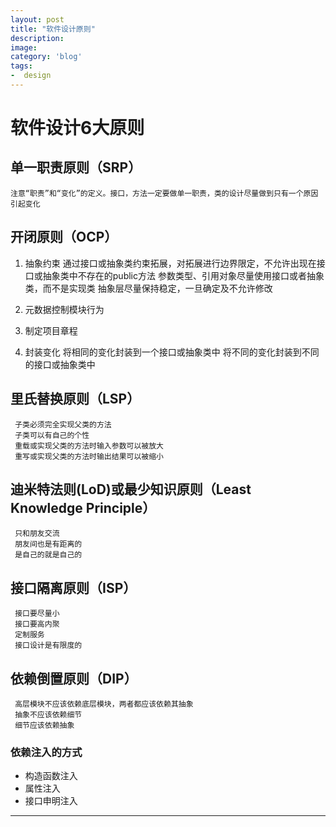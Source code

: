 ```yaml
---
layout: post
title: "软件设计原则"
description: 
image: 
category: 'blog'
tags:
-  design
---
```


# 软件设计6大原则
## 单一职责原则（SRP）
    注意“职责”和“变化”的定义。接口，方法一定要做单一职责，类的设计尽量做到只有一个原因引起变化
## **开闭原则**（OCP）
1. 抽象约束
     通过接口或抽象类约束拓展，对拓展进行边界限定，不允许出现在接口或抽象类中不存在的public方法
     参数类型、引用对象尽量使用接口或者抽象类，而不是实现类
     抽象层尽量保持稳定，一旦确定及不允许修改

2. 元数据控制模块行为
3. 制定项目章程
4. 封装变化
     将相同的变化封装到一个接口或抽象类中
     将不同的变化封装到不同的接口或抽象类中
## 里氏替换原则（LSP）
     子类必须完全实现父类的方法
     子类可以有自己的个性
     重载或实现父类的方法时输入参数可以被放大
     重写或实现父类的方法时输出结果可以被缩小
## 迪米特法则(LoD)或最少知识原则（Least Knowledge Principle）
     只和朋友交流
     朋友间也是有距离的
     是自己的就是自己的
## 接口隔离原则（ISP）
     接口要尽量小
     接口要高内聚
     定制服务
     接口设计是有限度的
## 依赖倒置原则（DIP）
     高层模块不应该依赖底层模块，两者都应该依赖其抽象
     抽象不应该依赖细节
     细节应该依赖抽象
### 依赖注入的方式 
- 构造函数注入
- 属性注入
- 接口申明注入





-----
